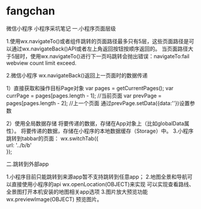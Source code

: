 # fangchan
微信小程序
小程序采坑笔记
一.小程序页面层级

1.使用wx.navigateTo()或者<navigator>组件跳转的页面路径最多只有5层，这些页面路径是可以通过wx.navigateBack()API或者左上角返回按钮按顺序返回的。
当页面路径大于5层时，使用wx.navigateTo()进行下一页吗跳转会抛出错误：navigateTo:fail webview count limit exceed.
  
2.微信小程序 wx.navigateBack()返回上一页面时的数据传递

  1）直接获取和操作目标Page对象
    var pages = getCurrentPages();
    var currPage = pages[pages.length - 1];   //当前页面
    var prevPage = pages[pages.length - 2];  //上一个页面
    通过prevPage.setData({data:''})设置参数
    
  2）使用全局数据存储
    将要传递的数据，存储在App对象上（比如globalData属性）。
    将要传递的数据，存储在小程序的本地数据缓存（Storage）中。
 3.小程序跳转到tabbar的页面：
 wx.switchTab({  
    url: '../b/b'  
 }); 
 
二.跳转到外部app

1.小程序目前只能跳转到来源app暂不支持跳转到任意app；
2.地图全景和导航可以直接使用小程序的api
wx.openLocation(OBJECT)来实现 可以实现查看路线、全景图打开本机安装的地图相关app选项
3.图片放大预览功能
wx.previewImage(OBJECT)
预览图片。


